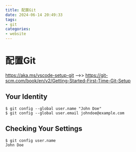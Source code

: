 ```yaml
---
title: 配置Git
date: 2024-06-14 20:49:33
tags:
- git
categories:
- website
---
```


# 配置Git

https://aka.ms/vscode-setup-git -->>
   https://git-scm.com/book/en/v2/Getting-Started-First-Time-Git-Setup

<!-- more -->


## Your Identity
```shell
$ git config --global user.name "John Doe"
$ git config --global user.email johndoe@example.com
```

## Checking Your Settings

```shell
$ git config user.name
John Doe
```